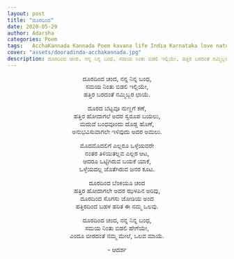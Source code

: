 ```yaml
---
layout: post
title: "ದೂರದಿಂದ"
date: 2020-05-29
author: Adarsha
categories: Poem
tags:	AcchaKannada Kannada Poem kavana life India Karnataka love nature marriage maduve sad patho reality nija jeevana
cover: "assets/dooradinda-acchakannada.jpg"
description: ದೂರದಿಂದ ಚಂದ, ನನ್ನ ನಿನ್ನ ಬಂಧ, ಸಮಯ ನಿಂತು ಬಿಡಲಿ ಇಲ್ಲಿಯೇ, ಹತ್ತಿರ ಬರದಂತೆ ನಮ್ಮಿಬ್ಬರ ಛಾಯೆ.
---
```


<p align ="center"> ದೂರದಿಂದ ಚಂದ, ನನ್ನ ನಿನ್ನ ಬಂಧ, <br>
ಸಮಯ ನಿಂತು ಬಿಡಲಿ ಇಲ್ಲಿಯೇ, <br>
ಹತ್ತಿರ ಬರದಂತೆ ನಮ್ಮಿಬ್ಬರ ಛಾಯೆ. </p>

<p align ="center"> ದೂರದ ಬೆಟ್ಟವೂ ನುಣ್ಣಗೆ ಕಣೆ, <br>
ಹತ್ತಿರ ಹೋದಾಗಲೆ ಅದರ ಸ್ವರೂಪ ಬಯಲು, <br>
ಮದುವೆ ಬಂಧವೂಂದು ದೊಡ್ಡ ಹೊಣೆ, <br>
ಅನುಭವಿಸುವಾಗಲೇ ಇಳಿವುದು ಅದರ ಅಮಲು. </p>

<p align ="center"> ಮೊದಮೊದಲಿಗೆ ಎಲ್ಲರೂ ಒಳ್ಳೆಯವರೇ <br>
ನಂತರ ತಿಳಿಯಿತಲ್ಲವ ಎಲ್ಲರ ಆಟ, <br>
ಆದರೂ ಒಟ್ಟಿಗಿರುವ ಬಯಕೆ ಯಾಕೆ, <br>
ಒಳ್ಳೆಯದಲ್ಲ ಜೊತೆಗಿರುವ ಜನರ ಕೂಟ. </p>

<p align ="center"> ದೂರದಿಂದ ಬೆಂಕಿಯೂ ಚಂದ <br>
ಹತ್ತಿರ ಹೋದಾಗಲೇ ಅದರ ಝಳಪಿನ ಅರಿವು, <br>
ದೂರದಿಂದ ಸೊಗಸು ಜೋಡಿಯ ಅಂದ <br>
ಹತ್ತಿರದಿಂದ ಬಹಳ ಹರಿತ ಈ ನಮ್ಮ ಒಲವು. </p>

<p align ="center"> ದೂರದಿಂದ ಚಂದ, ನನ್ನ ನಿನ್ನ ಬಂಧ, <br>
ಸಮಯ ನಿಂತು ಬಿಡಲಿ ಹೇಗೆಯೇ, <br>
ಎಂದೂ ಬೀರದಂತೆ ನಮ್ಮ ಮೇಲೆ, ಒಲವ ಮಾಯೆ. </p>

<p align ="center"> - ಆದರ್ಶ</p>
